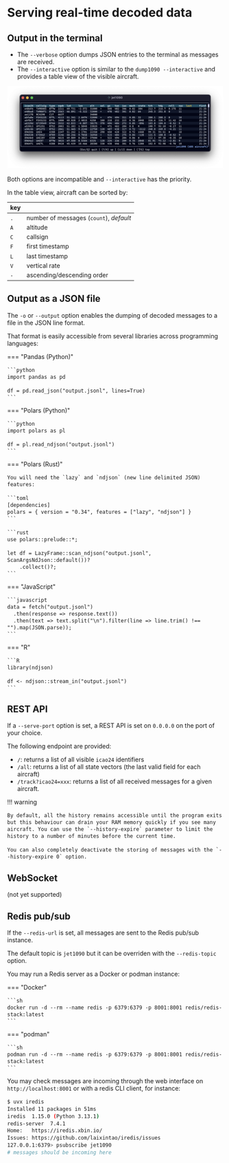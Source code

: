 # Serving real-time decoded data

## Output in the terminal

- The `--verbose` option dumps JSON entries to the terminal as messages are received.
- The `--interactive` option is similar to the `dump1090 --interactive` and provides a table view of the visible aircraft.

![jet1090 table view](images/jet1090-table.png)

Both options are incompatible and `--interactive` has the priority.

In the table view, aircraft can be sorted by:

| key |                                         |
| --- | --------------------------------------- |
| `.` | number of messages (`count`), _default_ |
| `A` | altitude                                |
| `C` | callsign                                |
| `F` | first timestamp                         |
| `L` | last timestamp                          |
| `V` | vertical rate                           |
| `-` | ascending/descending order              |

## Output as a JSON file

The `-o` or `--output` option enables the dumping of decoded messages to a file in the JSON line format.

That format is easily accessible from several libraries across programming languages:

=== "Pandas (Python)"

    ```python
    import pandas as pd

    df = pd.read_json("output.jsonl", lines=True)
    ```

=== "Polars (Python)"

    ```python
    import polars as pl

    df = pl.read_ndjson("output.jsonl")
    ```

=== "Polars (Rust)"

    You will need the `lazy` and `ndjson` (new line delimited JSON) features:

    ```toml
    [dependencies]
    polars = { version = "0.34", features = ["lazy", "ndjson"] }
    ```

    ```rust
    use polars::prelude::*;

    let df = LazyFrame::scan_ndjson("output.jsonl", ScanArgsNdJson::default())?
        .collect()?;
    ```

=== "JavaScript"

    ```javascript
    data = fetch("output.jsonl")
      .then(response => response.text())
      .then(text => text.split("\n").filter(line => line.trim() !== "").map(JSON.parse));
    ```

=== "R"

    ```R
    library(ndjson)

    df <- ndjson::stream_in("output.jsonl")
    ```

## REST API

If a `--serve-port` option is set, a REST API is set on `0.0.0.0` on the port of your choice.

The following endpoint are provided:

- `/`: returns a list of all visible `icao24` identifiers
- `/all`: returns a list of all state vectors (the last valid field for each aircraft)
- `/track?icao24=xxx`: returns a list of all received messages for a given aircraft.

!!! warning

    By default, all the history remains accessible until the program exits but this behaviour can drain your RAM memory quickly if you see many aircraft. You can use the `--history-expire` parameter to limit the history to a number of minutes before the current time.

    You can also completely deactivate the storing of messages with the `--history-expire 0` option.

## WebSocket

(not yet supported)

## Redis pub/sub

If the `--redis-url` is set, all messages are sent to the Redis pub/sub instance.

The default topic is `jet1090` but it can be overriden with the `--redis-topic` option.

You may run a Redis server as a Docker or podman instance:

=== "Docker"

    ```sh
    docker run -d --rm --name redis -p 6379:6379 -p 8001:8001 redis/redis-stack:latest
    ```

=== "podman"

    ```sh
    podman run -d --rm --name redis -p 6379:6379 -p 8001:8001 redis/redis-stack:latest
    ```

You may check messages are incoming through the web interface on `http://localhost:8001` or with a redis CLI client, for instance:

```sh
$ uvx iredis
Installed 11 packages in 51ms
iredis  1.15.0 (Python 3.13.1)
redis-server  7.4.1
Home:   https://iredis.xbin.io/
Issues: https://github.com/laixintao/iredis/issues
127.0.0.1:6379> psubscribe jet1090
# messages should be incoming here
```
